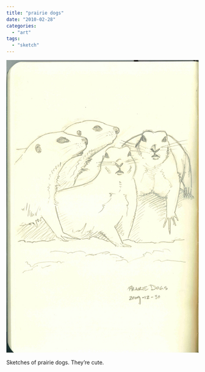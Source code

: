 ```yaml
---
title: "prairie dogs"
date: "2010-02-28"
categories: 
  - "art"
tags: 
  - "sketch"
---
```


![](prarie.jpg)  
  
Sketches of prairie dogs. They’re cute.
